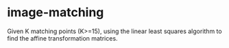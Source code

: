 # image-matching
Given K matching points (K>=15), using the linear least squares algorithm to find the affine transformation matrices.
